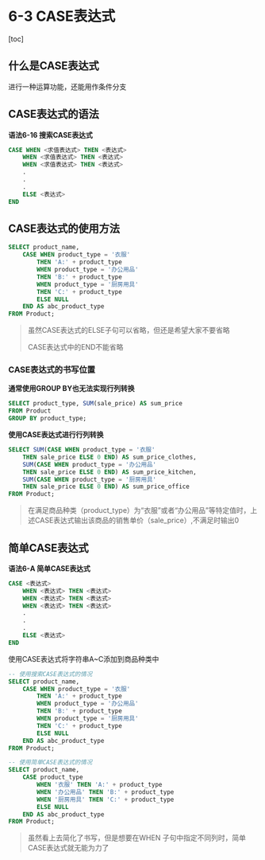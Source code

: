 # 6-3 CASE表达式

[toc]

## 什么是CASE表达式

进行一种运算功能，还能用作条件分支

## CASE表达式的语法

**语法6-16 搜索CASE表达式**

```sql
CASE WHEN <求值表达式> THEN <表达式>
	WHEN <求值表达式> THEN <表达式>
	WHEN <求值表达式> THEN <表达式>
	.
	.
	.
	ELSE <表达式>
END
```

## CASE表达式的使用方法

```sql
SELECT product_name,
    CASE WHEN product_type = '衣服'
        THEN 'A:' + product_type
        WHEN product_type = '办公用品'
        THEN 'B:' + product_type
        WHEN product_type = '厨房用具'
        THEN 'C:' + product_type
        ELSE NULL
    END AS abc_product_type
FROM Product;
```

> 虽然CASE表达式的ELSE子句可以省略，但还是希望大家不要省略
>
> CASE表达式中的END不能省略

### CASE表达式的书写位置

**通常使用GROUP BY也无法实现行列转换**

```sql
SELECT product_type, SUM(sale_price) AS sum_price
FROM Product
GROUP BY product_type;
```

**使用CASE表达式进行行列转换**

```sql
SELECT SUM(CASE WHEN product_type = '衣服'
    THEN sale_price ELSE 0 END) AS sum_price_clothes,
    SUM(CASE WHEN product_type = '办公用品'
    THEN sale_price ELSE 0 END) AS sum_price_kitchen,
    SUM(CASE WHEN product_type = '厨房用具'
    THEN sale_price ELSE 0 END) AS sum_price_office
FROM Product;
```

> 在满足商品种类（product_type）为“衣服”或者“办公用品”等特定值时，上述CASE表达式输出该商品的销售单价（sale_price）,不满足时输出0

## 简单CASE表达式

**语法6-A 简单CASE表达式**

```sql
CASE <表达式>
	WHEN <表达式> THEN <表达式>
	WHEN <表达式> THEN <表达式>
	WHEN <表达式> THEN <表达式>
	.
	.
	.
	ELSE <表达式>
END
```

使用CASE表达式将字符串A~C添加到商品种类中

```sql
-- 使用搜索CASE表达式的情况
SELECT product_name,
    CASE WHEN product_type = '衣服'
        THEN 'A:' + product_type
        WHEN product_type = '办公用品'
        THEN 'B:' + product_type
        WHEN product_type = '厨房用具'
        THEN 'C:' + product_type
        ELSE NULL
    END AS abc_product_type
FROM Product;

-- 使用简单CASE表达式的情况
SELECT product_name,
    CASE product_type
        WHEN '衣服' THEN 'A:' + product_type
        WHEN '办公用品' THEN 'B:' + product_type
        WHEN '厨房用具' THEN 'C:' + product_type
        ELSE NULL
    END AS abc_product_type
FROM Product;
```

> 虽然看上去简化了书写，但是想要在WHEN 子句中指定不同列时，简单CASE表达式就无能为力了